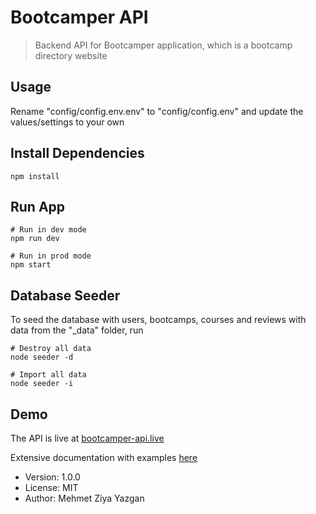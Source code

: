 # Bootcamper API

> Backend API for Bootcamper application, which is a bootcamp directory website

## Usage

Rename "config/config.env.env" to "config/config.env" and update the values/settings to your own

## Install Dependencies

```
npm install
```

## Run App

```
# Run in dev mode
npm run dev

# Run in prod mode
npm start
```

## Database Seeder

To seed the database with users, bootcamps, courses and reviews with data from the "\_data" folder, run

```
# Destroy all data
node seeder -d

# Import all data
node seeder -i
```

## Demo

The API is live at [bootcamper-api.live](https://bootcamper-api.live)

Extensive documentation with examples [here](https://documenter.getpostman.com/view/14725572/UVeNkh9R)

- Version: 1.0.0
- License: MIT
- Author: Mehmet Ziya Yazgan
